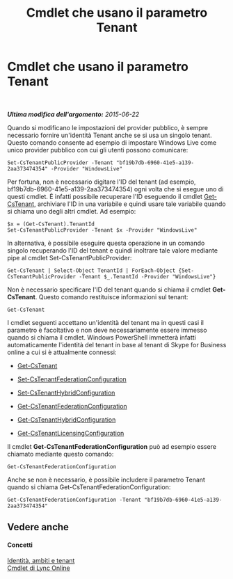 ﻿---
title: Cmdlet che usano il parametro Tenant
TOCTitle: Cmdlet che usano il parametro Tenant
ms:assetid: e7fe7c12-fbe0-49c1-9e8c-eef6958f27d0
ms:mtpsurl: https://technet.microsoft.com/it-it/library/Dn362850(v=OCS.15)
ms:contentKeyID: 56269992
ms.date: 08/24/2015
mtps_version: v=OCS.15
ms.translationtype: HT
---

# Cmdlet che usano il parametro Tenant

 

_**Ultima modifica dell'argomento:** 2015-06-22_

Quando si modificano le impostazioni del provider pubblico, è sempre necessario fornire un'identità Tenant anche se si usa un singolo tenant. Questo comando consente ad esempio di impostare Windows Live come unico provider pubblico con cui gli utenti possono comunicare:

    Set-CsTenantPublicProvider -Tenant "bf19b7db-6960-41e5-a139-2aa373474354" -Provider "WindowsLive"

Per fortuna, non è necessario digitare l'ID del tenant (ad esempio, bf19b7db-6960-41e5-a139-2aa373474354) ogni volta che si esegue uno di questi cmdlet. È infatti possibile recuperare l'ID eseguendo il cmdlet [Get-CsTenant](https://docs.microsoft.com/en-us/powershell/module/skype/Get-CsTenant), archiviare l'ID in una variabile e quindi usare tale variabile quando si chiama uno degli altri cmdlet. Ad esempio:

    $x = (Get-CsTenant).TenantId
    Set-CsTenantPublicProvider -Tenant $x -Provider "WindowsLive"

In alternativa, è possibile eseguire questa operazione in un comando singolo recuperando l'ID del tenant e quindi inoltrare tale valore mediante pipe al cmdlet Set-CsTenantPublicProvider:

    Get-CsTenant | Select-Object TenantId | ForEach-Object {Set-CsTenantPublicProvider -Tenant $_.TenantId -Provider "WindowsLive"}

Non è necessario specificare l'ID del tenant quando si chiama il cmdlet **Get-CsTenant**. Questo comando restituisce informazioni sul tenant:

    Get-CsTenant

I cmdlet seguenti accettano un'identità del tenant ma in questi casi il parametro è facoltativo e non deve necessariamente essere immesso quando si chiama il cmdlet. Windows PowerShell immetterà infatti automaticamente l'identità del tenant in base al tenant di Skype for Business online a cui si è attualmente connessi:

  - [Get-CsTenant](https://docs.microsoft.com/en-us/powershell/module/skype/Get-CsTenant)

  - [Set-CsTenantFederationConfiguration](https://docs.microsoft.com/powershell/module/skype/Set-CsTenantFederationConfiguration)

  - [Set-CsTenantHybridConfiguration](https://docs.microsoft.com/en-us/powershell/module/skype/Set-CsTenantHybridConfiguration)

  - [Get-CsTenantFederationConfiguration](https://docs.microsoft.com/powershell/module/skype/Get-CsTenantFederationConfiguration)

  - [Get-CsTenantHybridConfiguration](https://docs.microsoft.com/en-us/powershell/module/skype/Get-CsTenantHybridConfiguration)

  - [Get-CsTenantLicensingConfiguration](https://docs.microsoft.com/en-us/powershell/module/skype/Get-CsTenantLicensingConfiguration)

Il cmdlet **Get-CsTenantFederationConfiguration** può ad esempio essere chiamato mediante questo comando:

    Get-CsTenantFederationConfiguration

Anche se non è necessario, è possibile includere il parametro Tenant quando si chiama Get-CsTenantFederationConfiguration:

    Get-CsTenantFederationConfiguration -Tenant "bf19b7db-6960-41e5-a139-2aa373474354"

## Vedere anche

#### Concetti

[Identità, ambiti e tenant](identities-scopes-and-tenants-in-skype-for-business-online.md)  
[Cmdlet di Lync Online](https://docs.microsoft.com/en-us/SkypeForBusiness/set-up-your-computer-for-windows-powershell/set-up-your-computer-for-windows-powershell)

